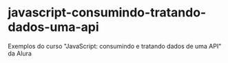 # javascript-consumindo-tratando-dados-uma-api
Exemplos do curso "JavaScript: consumindo e tratando dados de uma API" da Alura

